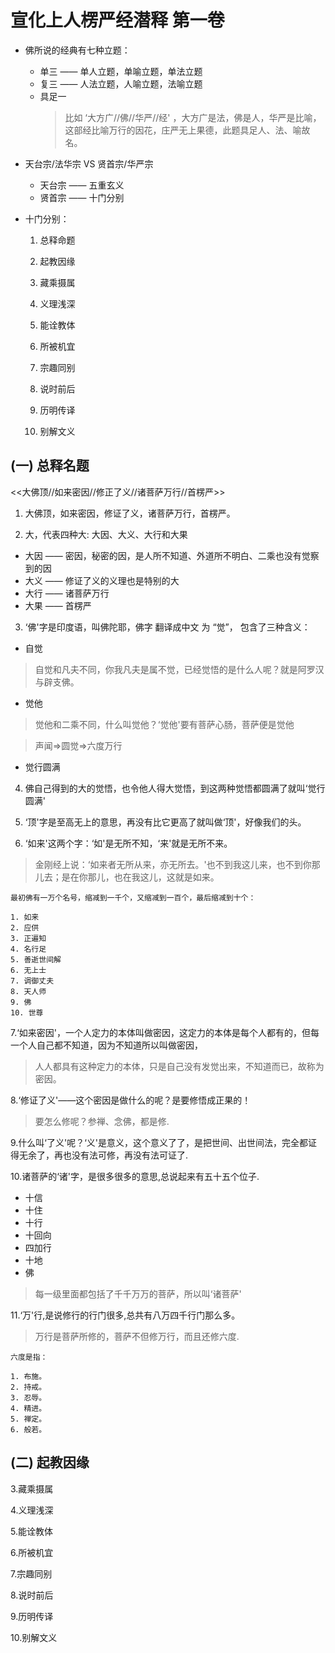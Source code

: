 # 宣化上人楞严经潜释 第一卷

* 佛所说的经典有七种立题：
  * 单三 —— 单人立题，单喻立题，单法立题  
  * 复三 —— 人法立题，人喻立题，法喻立题
  * 具足一
    > 比如 ‘大方广//佛//华严//经' ，大方广是法，佛是人，华严是比喻，这部经比喻万行的因花，庄严无上果德，此题具足人、法、喻故名。

* 天台宗/法华宗 VS 贤首宗/华严宗
  * 天台宗 —— 五重玄义
  * 贤首宗 —— 十门分别

* 十门分别：

  1. 总释命题

  2. 起教因缘

  3. 藏乘摄属

  4. 义理浅深

  5. 能诠教体

  6. 所被机宜

  7. 宗趣同别

  8. 说时前后

  9. 历明传译

  10. 别解文义

## (一) 总释名题

<<大佛顶//如来密因//修正了义//诸菩萨万行//首楞严>>

1. 大佛顶，如来密因，修证了义，诸菩萨万行，首楞严。

2. 大，代表四种大: 大因、大义、大行和大果

* 大因 —— 密因，秘密的因，是人所不知道、外道所不明白、二乘也没有觉察到的因
* 大义 —— 修证了义的义理也是特别的大
* 大行 —— 诸菩萨万行
* 大果 —— 首楞严

3. ‘佛'字是印度语，叫佛陀耶，佛字 翻译成中文 为 “觉”， 包含了三种含义：

* 自觉

> 自觉和凡夫不同，你我凡夫是属不觉，已经觉悟的是什么人呢？就是阿罗汉与辟支佛。

* 觉他

> 觉他和二乘不同，什么叫觉他？‘觉他'要有菩萨心肠，菩萨便是觉他

> 声闻=>圆觉=>六度万行

* 觉行圆满

4. 佛自己得到的大的觉悟，也令他人得大觉悟，到这两种觉悟都圆满了就叫‘觉行圆满'

5. ‘顶'字是至高无上的意思，再没有比它更高了就叫做‘顶'，好像我们的头。

6. ‘如来'这两个字：‘如'是无所不知，‘来'就是无所不来。

> 金刚经上说：‘如来者无所从来，亦无所去。'也不到我这儿来，也不到你那儿去；是在你那儿，也在我这儿，这就是如来。

    最初佛有一万个名号，缩减到一千个，又缩减到一百个，最后缩减到十个：

    1. 如来
    2. 应供
    3. 正遍知
    4. 名行足
    5. 善逝世间解
    6. 无上士
    7. 调御丈夫
    8. 天人师
    9. 佛
    10. 世尊

  7.‘如来密因'，一个人定力的本体叫做密因，这定力的本体是每个人都有的，但每一个人自己都不知道，因为不知道所以叫做密因，
  
  > 人人都具有这种定力的本体，只是自己没有发觉出来，不知道而已，故称为密因。

  8.‘修证了义'——这个密因是做什么的呢？是要修悟成正果的！
  > 要怎么修呢？参禅、念佛，都是修.

  9.什么叫‘了义'呢？‘义'是意义，这个意义了了，是把世间、出世间法，完全都证得无余了，再也没有法可修，再没有法可证了.

  10.诸菩萨的‘诸'字，是很多很多的意思,总说起来有五十五个位子.

* 十信
* 十住
* 十行
* 十回向
* 四加行
* 十地
* 佛

> 每一级里面都包括了千千万万的菩萨，所以叫‘诸菩萨'

  11.‘万'行,是说修行的行门很多,总共有八万四千行门那么多。

> 万行是菩萨所修的，菩萨不但修万行，而且还修六度.

    六度是指：

    1. 布施。
    2. 持戒。
    3. 忍辱。
    4. 精进。
    5. 禅定。
    6. 般若。

## (二) 起教因缘

3.藏乘摄属

4.义理浅深

5.能诠教体

6.所被机宜

7.宗趣同别

8.说时前后

9.历明传译

10.别解文义